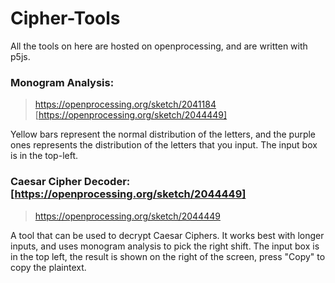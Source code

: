 # Cipher-Tools

All the tools on here are hosted on openprocessing, and are written with p5js.

### Monogram Analysis:
> https://openprocessing.org/sketch/2041184 [https://openprocessing.org/sketch/2044449]

Yellow bars represent the normal distribution of the letters, and the purple ones represents the distribution of the letters that you input. The input box is in the top-left.

### Caesar Cipher Decoder: [https://openprocessing.org/sketch/2044449]
> https://openprocessing.org/sketch/2044449

A tool that can be used to decrypt Caesar Ciphers. It works best with longer inputs, and uses monogram analysis to pick the right shift. The input box is in the top left, the result is shown on the right of the screen, press "Copy" to copy the plaintext.
